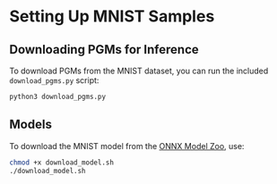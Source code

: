 # Setting Up MNIST Samples

## Downloading PGMs for Inference

To download PGMs from the MNIST dataset, you can run the included `download_pgms.py` script:
```bash
python3 download_pgms.py
```

## Models

To download the MNIST model from the [ONNX Model Zoo](https://github.com/onnx/models/tree/master/vision/classification/mnist), use:
```bash
chmod +x download_model.sh
./download_model.sh 
```

